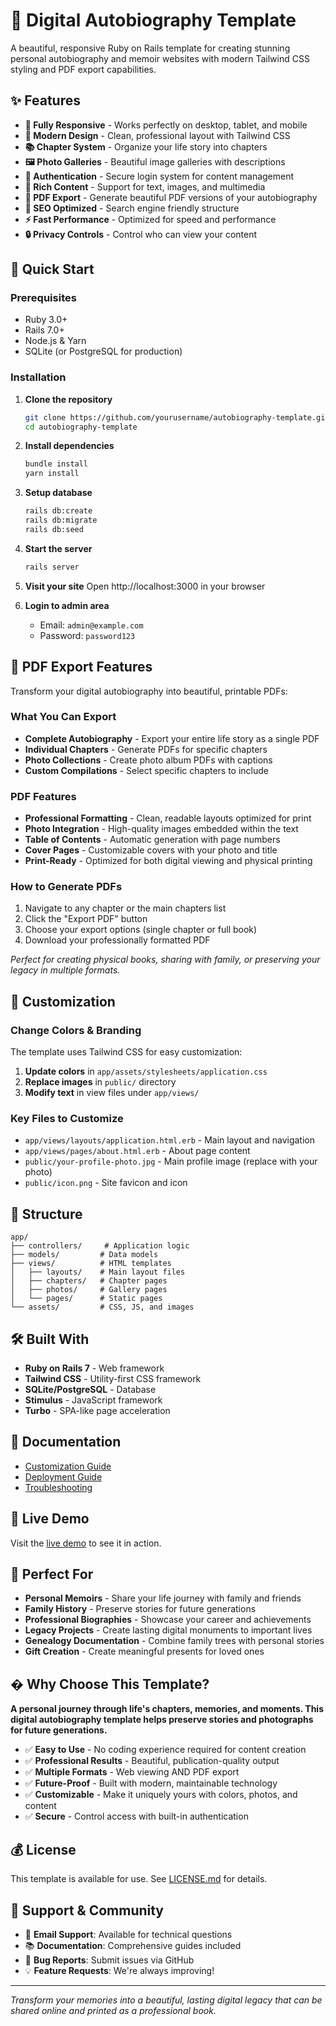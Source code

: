 # 📖 Digital Autobiography Template

A beautiful, responsive Ruby on Rails template for creating stunning personal autobiography and memoir websites with modern Tailwind CSS styling and PDF export capabilities.

## ✨ Features

- **📱 Fully Responsive** - Works perfectly on desktop, tablet, and mobile
- **🎨 Modern Design** - Clean, professional layout with Tailwind CSS
- **📚 Chapter System** - Organize your life story into chapters
- **🖼️ Photo Galleries** - Beautiful image galleries with descriptions
- **🔐 Authentication** - Secure login system for content management
- **📝 Rich Content** - Support for text, images, and multimedia
- **📄 PDF Export** - Generate beautiful PDF versions of your autobiography
- **🎯 SEO Optimized** - Search engine friendly structure
- **⚡ Fast Performance** - Optimized for speed and performance
- **🔒 Privacy Controls** - Control who can view your content

## 🚀 Quick Start

### Prerequisites
- Ruby 3.0+
- Rails 7.0+
- Node.js & Yarn
- SQLite (or PostgreSQL for production)

### Installation

1. **Clone the repository**
   ```bash
   git clone https://github.com/yourusername/autobiography-template.git
   cd autobiography-template
   ```

2. **Install dependencies**
   ```bash
   bundle install
   yarn install
   ```

3. **Setup database**
   ```bash
   rails db:create
   rails db:migrate
   rails db:seed
   ```

4. **Start the server**
   ```bash
   rails server
   ```

5. **Visit your site**
   Open http://localhost:3000 in your browser

6. **Login to admin area**
   - Email: `admin@example.com`
   - Password: `password123`

## 📄 PDF Export Features

Transform your digital autobiography into beautiful, printable PDFs:

### What You Can Export
- **Complete Autobiography** - Export your entire life story as a single PDF
- **Individual Chapters** - Generate PDFs for specific chapters
- **Photo Collections** - Create photo album PDFs with captions
- **Custom Compilations** - Select specific chapters to include

### PDF Features
- **Professional Formatting** - Clean, readable layouts optimized for print
- **Photo Integration** - High-quality images embedded within the text
- **Table of Contents** - Automatic generation with page numbers
- **Cover Pages** - Customizable covers with your photo and title
- **Print-Ready** - Optimized for both digital viewing and physical printing

### How to Generate PDFs
1. Navigate to any chapter or the main chapters list
2. Click the "Export PDF" button
3. Choose your export options (single chapter or full book)
4. Download your professionally formatted PDF

*Perfect for creating physical books, sharing with family, or preserving your legacy in multiple formats.*

## 🎨 Customization

### Change Colors & Branding

The template uses Tailwind CSS for easy customization:

1. **Update colors** in `app/assets/stylesheets/application.css`
2. **Replace images** in `public/` directory
3. **Modify text** in view files under `app/views/`

### Key Files to Customize

- `app/views/layouts/application.html.erb` - Main layout and navigation
- `app/views/pages/about.html.erb` - About page content
- `public/your-profile-photo.jpg` - Main profile image (replace with your photo)
- `public/icon.png` - Site favicon and icon

## 📁 Structure

```
app/
├── controllers/     # Application logic
├── models/         # Data models
├── views/          # HTML templates
│   ├── layouts/    # Main layout files
│   ├── chapters/   # Chapter pages
│   ├── photos/     # Gallery pages
│   └── pages/      # Static pages
└── assets/         # CSS, JS, and images
```

## 🛠️ Built With

- **Ruby on Rails 7** - Web framework
- **Tailwind CSS** - Utility-first CSS framework
- **SQLite/PostgreSQL** - Database
- **Stimulus** - JavaScript framework
- **Turbo** - SPA-like page acceleration

## 📖 Documentation

- [Customization Guide](docs/CUSTOMIZATION.md)
- [Deployment Guide](docs/DEPLOYMENT.md)
- [Troubleshooting](docs/TROUBLESHOOTING.md)

## 🌟 Live Demo

Visit the [live demo](https://autobiography-template-demo.herokuapp.com) to see it in action.

## 🎯 Perfect For

- **Personal Memoirs** - Share your life journey with family and friends
- **Family History** - Preserve stories for future generations  
- **Professional Biographies** - Showcase your career and achievements
- **Legacy Projects** - Create lasting digital monuments to important lives
- **Genealogy Documentation** - Combine family trees with personal stories
- **Gift Creation** - Create meaningful presents for loved ones

## � Why Choose This Template?

**A personal journey through life's chapters, memories, and moments. This digital autobiography template helps preserve stories and photographs for future generations.**

- ✅ **Easy to Use** - No coding experience required for content creation
- ✅ **Professional Results** - Beautiful, publication-quality output
- ✅ **Multiple Formats** - Web viewing AND PDF export
- ✅ **Future-Proof** - Built with modern, maintainable technology
- ✅ **Customizable** - Make it uniquely yours with colors, photos, and content
- ✅ **Secure** - Control access with built-in authentication

## 💰 License

This template is available for use. See [LICENSE.md](LICENSE.md) for details.

## 🤝 Support & Community

- 📧 **Email Support**: Available for technical questions
- 📚 **Documentation**: Comprehensive guides included
- 🐛 **Bug Reports**: Submit issues via GitHub
- 💡 **Feature Requests**: We're always improving!

---

*Transform your memories into a beautiful, lasting digital legacy that can be shared online and printed as a professional book.*
